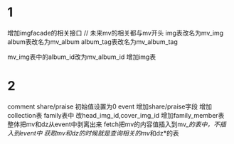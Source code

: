 # 1
增加imgfacade的相关接口
// 未来mv的相关都与mv开头
img表改名为mv_img
album表改名为mv_album
album_tag表改名为mv_album_tag

mv_img表中的album_id改为mv_album_id
增加img表

# 2
comment share/praise 初始值设置为0
event 增加share/praise字段
增加collection表
family表中 改head_img_id,cover_img_id
增加family_member表
整体把mv和dz从event中剥离出来
fetch把mv的内容值插入到mv_*的表中，不插入到event中
获取mv和dz的时候就是查询相关的mv*和dz*的表
